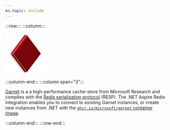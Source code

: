 ```yaml
---
ms.topic: include
---
```


:::row:::
:::column:::

<img src="../../fundamentals/media/icons/Garnet_256x.png" alt="Valkey logo." height="128" width="128" />

:::column-end:::
:::column span="3":::

[Garnet](https://microsoft.github.io/garnet/) is a a high-performance cache-store from Microsoft Research and complies with the [Redis serialization protocol](../stackexchange-redis-caching-overview.md#redis-serialization-protocol-resp) (RESP). The .NET Aspire Redis integration enables you to connect to existing Garnet instances, or create new instances from .NET with the [`ghcr.io/microsoft/garnet` container image](https://github.com/microsoft/garnet/pkgs/container/garnet).

:::column-end:::
:::row-end:::
